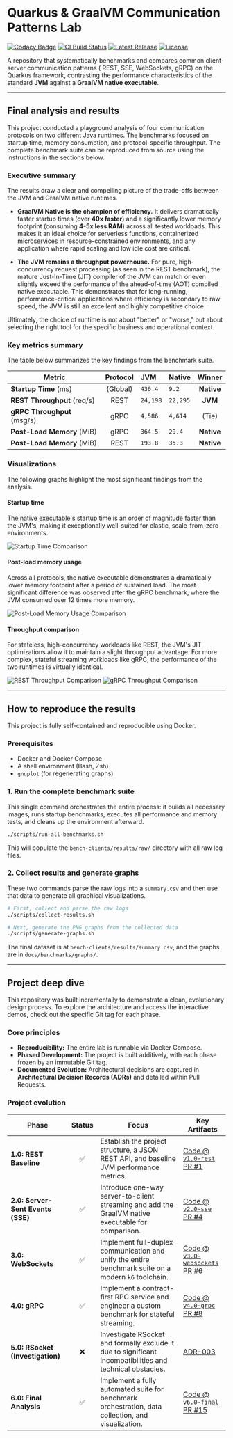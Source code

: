 # Quarkus & GraalVM Communication Patterns Lab

[![Codacy Badge](https://app.codacy.com/project/badge/Grade/33df58ded13c4bf39ef8bc99670b7570)](https://app.codacy.com/gh/apenlor/quarkus-communication-patterns-lab/dashboard?utm_source=gh&utm_medium=referral&utm_content=&utm_campaign=Badge_grade)
[![CI Build Status](https://github.com/apenlor/quarkus-communication-patterns-lab/actions/workflows/ci.yml/badge.svg)](https://github.com/apenlor/quarkus-communication-patterns-lab/actions/workflows/ci.yml)
[![Latest Release](https://img.shields.io/github/v/release/apenlor/quarkus-communication-patterns-lab)](https://github.com/apenlor/quarkus-communication-patterns-lab/releases/latest)
[![License](https://img.shields.io/badge/License-MIT-blue.svg)](https://opensource.org/licenses/MIT)

A repository that systematically benchmarks and compares common client-server communication patterns (
REST, SSE, WebSockets, gRPC) on the Quarkus framework, contrasting the performance characteristics of the standard 
**JVM** against a **GraalVM native executable**.

---

## Final analysis and results

This project conducted a playground analysis of four communication protocols on two different Java runtimes. The
benchmarks focused on startup time, memory consumption, and protocol-specific throughput. The complete benchmark suite
can be reproduced from source using the instructions in the sections below.

### Executive summary

The results draw a clear and compelling picture of the trade-offs between the JVM and GraalVM native runtimes.

* **GraalVM Native is the champion of efficiency.** It delivers dramatically faster startup times (over **40x
  faster**) and a significantly lower memory footprint (consuming **4-5x less RAM**) across all tested workloads. This
  makes it an ideal choice for serverless functions, containerized microservices in resource-constrained environments,
  and any application where rapid scaling and low idle cost are critical.

* **The JVM remains a throughput powerhouse.** For pure, high-concurrency request processing (as seen in the REST
  benchmark), the mature Just-In-Time (JIT) compiler of the JVM can match or even slightly exceed the performance of the
  ahead-of-time (AOT) compiled native executable. This demonstrates that for long-running, performance-critical
  applications where efficiency is secondary to raw speed, the JVM is still an excellent and highly competitive choice.

Ultimately, the choice of runtime is not about "better" or "worse," but about selecting the right tool for the specific
business and operational context.

### Key metrics summary

The table below summarizes the key findings from the benchmark suite.

| Metric                      | Protocol | JVM      | Native   |   Winner   |
|-----------------------------|:--------:|:---------|:---------|:----------:|
| **Startup Time** (ms)       | (Global) | `436.4`  | `9.2`    | **Native** |
| **REST Throughput** (req/s) |   REST   | `24,198` | `22,295` |  **JVM**   |
| **gRPC Throughput** (msg/s) |   gRPC   | `4,586`  | `4,614`  |   (Tie)    |
| **Post-Load Memory** (MiB)  |   gRPC   | `364.5`  | `29.4`   | **Native** |
| **Post-Load Memory** (MiB)  |   REST   | `193.8`  | `35.3`   | **Native** |

### Visualizations

The following graphs highlight the most significant findings from the analysis.

#### Startup time

The native executable's startup time is an order of magnitude faster than the JVM's, making it exceptionally well-suited
for elastic, scale-from-zero environments.

![Startup Time Comparison](docs/benchmarks/graphs/startup-time.png)

#### Post-load memory usage

Across all protocols, the native executable demonstrates a dramatically lower memory footprint after a period of
sustained load. The most significant difference was observed after the gRPC benchmark, where the JVM consumed over 12
times more memory.

![Post-Load Memory Usage Comparison](docs/benchmarks/graphs/memory-post-load.png)

#### Throughput comparison

For stateless, high-concurrency workloads like REST, the JVM's JIT optimizations allow it to maintain a slight
throughput advantage. For more complex, stateful streaming workloads like gRPC, the performance of the two runtimes is
virtually identical.

![REST Throughput Comparison](docs/benchmarks/graphs/rest-throughput.png)
![gRPC Throughput Comparison](docs/benchmarks/graphs/grpc-throughput.png)

---

## How to reproduce the results

This project is fully self-contained and reproducible using Docker.

### Prerequisites

- Docker and Docker Compose
- A shell environment (Bash, Zsh)
- `gnuplot` (for regenerating graphs)

### 1. Run the complete benchmark suite

This single command orchestrates the entire process: it builds all necessary images, runs startup benchmarks, executes
all performance and memory tests, and cleans up the environment afterward.

```bash
./scripts/run-all-benchmarks.sh
```

This will populate the `bench-clients/results/raw/` directory with all raw log files.

### 2. Collect results and generate graphs

These two commands parse the raw logs into a `summary.csv` and then use that data to generate all graphical
visualizations.

```bash
# First, collect and parse the raw logs
./scripts/collect-results.sh

# Next, generate the PNG graphs from the collected data
./scripts/generate-graphs.sh
```

The final dataset is at `bench-clients/results/summary.csv`, and the graphs are in `docs/benchmarks/graphs/`.

---

## Project deep dive

This repository was built incrementally to demonstrate a clean, evolutionary design process. To explore the architecture
and access the interactive demos, check out the specific Git tag for each phase.

### Core principles

- **Reproducibility:** The entire lab is runnable via Docker Compose.
- **Phased Development:** The project is built additively, with each phase frozen by an immutable Git tag.
- **Documented Evolution:** Architectural decisions are captured in **Architectural Decision Records (ADRs)** and
  detailed within Pull Requests.

### Project evolution

| Phase                             | Status | Focus                                                                                                     | Key Artifacts                                                                                                                                                                                      |
|-----------------------------------|:------:|-----------------------------------------------------------------------------------------------------------|----------------------------------------------------------------------------------------------------------------------------------------------------------------------------------------------------|
| **1.0: REST Baseline**            |   ✅    | Establish the project structure, a JSON REST API, and baseline JVM performance metrics.                   | [Code @ `v1.0-rest`](https://github.com/apenlor/quarkus-communication-patterns-lab/tree/v1.0-rest) <br/> [PR #1](https://github.com/apenlor/quarkus-communication-patterns-lab/pull/1)             |
| **2.0: Server-Sent Events (SSE)** |   ✅    | Introduce one-way server-to-client streaming and add the GraalVM native executable for comparison.        | [Code @ `v2.0-sse`](https://github.com/apenlor/quarkus-communication-patterns-lab/tree/v2.0-sse) <br/> [PR #4](https://github.com/apenlor/quarkus-communication-patterns-lab/pull/4)               |
| **3.0: WebSockets**               |   ✅    | Implement full-duplex communication and unify the entire benchmark suite on a modern `k6` toolchain.      | [Code @ `v3.0-websockets`](https://github.com/apenlor/quarkus-communication-patterns-lab/tree/v3.0-websockets) <br/> [PR #6](https://github.com/apenlor/quarkus-communication-patterns-lab/pull/6) |
| **4.0: gRPC**                     |   ✅    | Implement a contract-first RPC service and engineer a custom benchmark for stateful streaming.            | [Code @ `v4.0-grpc`](https://github.com/apenlor/quarkus-communication-patterns-lab/tree/v4.0-grpc) <br/> [PR #8](https://github.com/apenlor/quarkus-communication-patterns-lab/pull/8)             |
| **5.0: RSocket (Investigation)**  |   ❌    | Investigate RSocket and formally exclude it due to significant incompatibilities and technical obstacles. | [ADR-003](docs/adr/003-exclude-rsocket-implementation.md)                                                                                                                                          |
| **6.0: Final Analysis**           |   ✅    | Implement a fully automated suite for benchmark orchestration, data collection, and visualization.        | [Code @ `v6.0-final`](https://github.com/apenlor/quarkus-communication-patterns-lab/tree/v6.0-final) <br/> [PR #15](https://github.com/apenlor/quarkus-communication-patterns-lab/pull/15)         |
